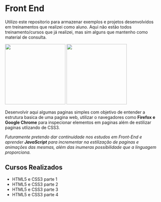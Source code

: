# Front End

<p> Utilizo este repositorio para armazenar exemplos e projetos desenvolvidos em treinamentos que realizei como aluno. 
  Aqui não estão todos treinamento/cursos que já realizei, mas sim alguns que mantenho como material de consulta. </p>

<div style="display: inline_block">
<img src="https://cdn.jsdelivr.net/gh/devicons/devicon/icons/html5/html5-original-wordmark.svg" width="200"/>
<img src="https://cdn.jsdelivr.net/gh/devicons/devicon/icons/css3/css3-original-wordmark.svg" width="200"/>
</div>
<p>Desenvolvir aqui algumas paginas simples com objetivo de entender a estrutura basica de uma pagina web, utilizar o navegadores como <b>Firefox e Google Chrome</b> para inspecionar elementos em paginas além de estilizar paginas utlizando de CSS3. </p>
<p><i>Futuramente pretendo dar continuidade nos estudos em Front-End e aprender <b>JavaScript</b> para incrementar na estilização de paginas e animações das mesmas, além das inumeras possibilidade que a linguagem proporciona.</i></p>



## Cursos Realizados

<ul>
<li>HTML5 e CSS3 parte 1</li>
<li>HTML5 e CSS3 parte 2</li>
<li>HTML5 e CSS3 parte 3</li>
<li>HTML5 e CSS3 parte 4</li>
</ul>
